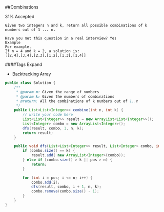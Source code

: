##Combinations

31% Accepted

	Given two integers n and k, return all possible combinations of k numbers out of 1 ... n.

	Have you met this question in a real interview? Yes
	Example
	For example,
	If n = 4 and k = 2, a solution is:
	[[2,4],[3,4],[2,3],[1,2],[1,3],[1,4]]

####Tags Expand
- Backtracking Array


```java
public class Solution {
    /**
     * @param n: Given the range of numbers
     * @param k: Given the numbers of combinations
     * @return: All the combinations of k numbers out of 1..n
     */
    public List<List<Integer>> combine(int n, int k) {
		// write your code here
		List<List<Integer>> result = new ArrayList<List<Integer>>();
        List<Integer> combo = new ArrayList<Integer>();
        dfs(result, combo, 1, n, k);
        return result;
    }

    public void dfs(List<List<Integer>> result, List<Integer> combo, int pos, int n, int k) {
        if (combo.size() == k) {
            result.add( new ArrayList<Integer>(combo));
        } else if (combo.size() > k || pos > n) {
            return;
        }

        for (int i = pos; i <= n; i++) {
            combo.add(i);
            dfs(result, combo, i + 1, n, k);
            combo.remove(combo.size() - 1);
        }
    }
}

```
